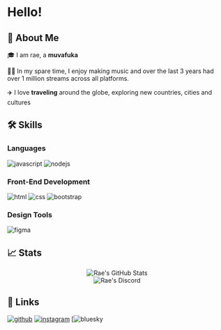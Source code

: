# Hello!

## 🚀 About Me

🎓 I am rae, a **muvafuka**

👨‍💻 In my spare time, I enjoy making music and over the last 3 years had over 1 million streams across all platforms. 

✈️ I love **traveling** around the globe, exploring new countries, cities and cultures

## 🛠️ Skills

### Languages

![javascript](https://img.shields.io/badge/JavaScript-323330?style=for-the-badge&logo=javascript&logoColor=F7DF1E)
![nodejs](https://img.shields.io/badge/NodeJS-323330?style=for-the-badge&logo=javascript&logoColor=F7DF1E)

### Front-End Development

![html](https://img.shields.io/badge/HTML5-E34F26?style=for-the-badge&logo=html5&logoColor=white)
![css](https://img.shields.io/badge/CSS3-1572B6?style=for-the-badge&logo=css3&logoColor=white)
![bootstrap](https://img.shields.io/badge/Bootstrap-563D7C?style=for-the-badge&logo=bootstrap&logoColor=white)


### Design Tools

![figma](https://img.shields.io/badge/figma-000000?style=for-the-badge&logo=figma&logoColor=white)

## 📈 Stats

<div align="center">
    <img src="https://github-readme-stats.vercel.app/api?username=raedevs&show_icons=true&hide_border=true" alt="Rae's GitHub Stats">
</div>

<div align="center">
    <img src="https://lanyard.cnrad.dev/api/1300635824097857556" alt="Rae's Discord">
</div>

## 🔗 Links

[![github](https://img.shields.io/badge/GitHub-000000?style=for-the-badge&logo=GitHub&logoColor=white)](https://github.com/raedevs)
[![instagram](https://img.shields.io/badge/Instagram-E4405F?style=for-the-badge&logo=instagram&logoColor=white)](https://www.instagram.com/raae.08/)
[![bluesky](https://bsky.social/aykx.bsky.social)


